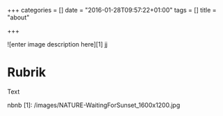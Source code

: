 +++
categories = []
date = "2016-01-28T09:57:22+01:00"
tags = []
title = "about"

+++
![enter image description here][1]
jj
# Rubrik
Text

nbnb
  [1]: /images/NATURE-WaitingForSunset_1600x1200.jpg
